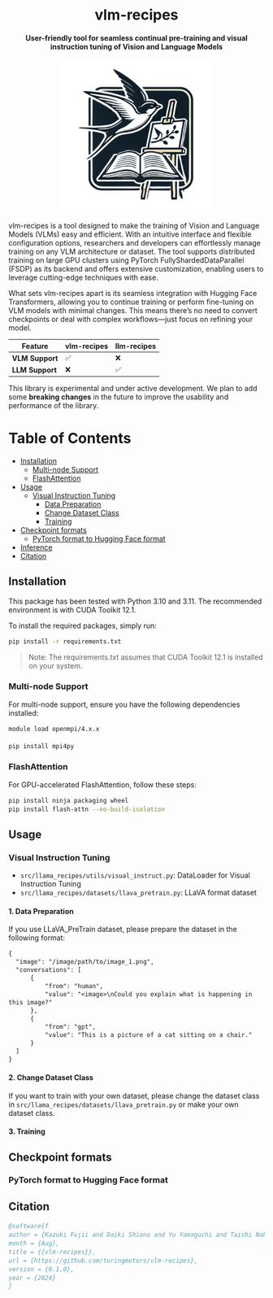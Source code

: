 <div align="center">

vlm-recipes
===========================
<h4>User-friendly tool for seamless continual pre-training and visual instruction tuning of Vision and Language Models</h4>

<img src="images/vlm-recipes-logo.webp" alt="vlm-recipes" width="300px">

<div align="left">

vlm-recipes is a tool designed to make the training of Vision and Language Models (VLMs) easy and efficient. With an intuitive interface and flexible configuration options, researchers and developers can effortlessly manage training on any VLM architecture or dataset. The tool supports distributed training on large GPU clusters using PyTorch FullyShardedDataParallel (FSDP) as its backend and offers extensive customization, enabling users to leverage cutting-edge techniques with ease.

What sets vlm-recipes apart is its seamless integration with Hugging Face Transformers, allowing you to continue training or perform fine-tuning on VLM models with minimal changes. This means there’s no need to convert checkpoints or deal with complex workflows—just focus on refining your model.

| Feature                         | vlm-recipes | llm-recipes |
|---------------------------------|-------------|---------------|
| **VLM Support**                 | ✅          | ❌            |
| **LLM Support**                 | ❌          | ✅            |

This library is experimental and under active development.
We plan to add some **breaking changes** in the future to improve the usability and performance of the library.

# Table of Contents

- [Installation](#installation)
  - [Multi-node Support](#multi-node-support)
  - [FlashAttention](#flashattention)
- [Usage](#usage)
  - [Visual Instruction Tuning](#visual-instruction-tuning)
    - [Data Preparation](#data-preparation)
    - [Change Dataset Class](#change-dataset-class)
    - [Training](#training)
- [Checkpoint formats](#checkpoint-formats)
  - [PyTorch format to Hugging Face format](#pytorch-format-to-hugging-face-format)
- [Inference](#inference)
- [Citation](#citation)

## Installation

This package has been tested with Python 3.10 and 3.11. The recommended environment is with CUDA Toolkit 12.1.

To install the required packages, simply run:

```bash
pip install -r requirements.txt
```
> Note: The requirements.txt assumes that CUDA Toolkit 12.1 is installed on your system.

### Multi-node Support

For multi-node support, ensure you have the following dependencies installed:

```bash
module load openmpi/4.x.x

pip install mpi4py
```

### FlashAttention

For GPU-accelerated FlashAttention, follow these steps:

```bash
pip install ninja packaging wheel
pip install flash-attn --no-build-isolation
```

## Usage

### Visual Instruction Tuning

- `src/llama_recipes/utils/visual_instruct.py`: DataLoader for Visual Instruction Tuning
- `src/llama_recipes/datasets/llava_pretrain.py`: LLaVA format dataset

#### 1. **Data Preparation**

If you use LLaVA_PreTrain dataset, please prepare the dataset in the following format:

```jsonl
{
  "image": "/image/path/to/image_1.png",
  "conversations": [
      {
          "from": "human",
          "value": "<image>\nCould you explain what is happening in this image?"
      },
      {
          "from": "gpt",
          "value": "This is a picture of a cat sitting on a chair."
      }
  ]
}
```

#### 2. **Change Dataset Class**

If you want to train with your own dataset, please change the dataset class in `src/llama_recipes/datasets/llava_pretrain.py` or make your own dataset class.

#### 3. **Training**

## Checkpoint formats

### PyTorch format to Hugging Face format

## Citation

```bibtex
@software{f
author = {Kazuki Fujii and Daiki Shiono and Yu Yamaguchi and Taishi Nakamura and Rio Yokota},
month = {Aug},
title = {{vlm-recipes}},
url = {https://github.com/turingmotors/vlm-recipes},
version = {0.1.0},
year = {2024}
}
```
